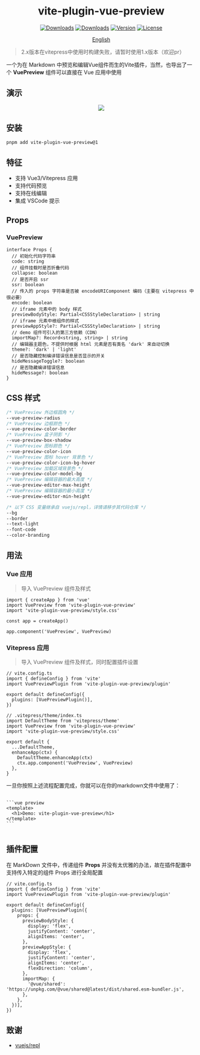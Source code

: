 <h1 align="center">vite-plugin-vue-preview</h1>

<p align="center">
  <a href="https://github.com/liting-yes/vite-plugin-vue-preview"><img src="https://img.shields.io/github/stars/liting-yes/vite-plugin-vue-preview" alt="Downloads"></a>
  <a href="https://www.npmjs.com/package/vite-plugin-vue-preview"><img src="https://img.shields.io/npm/dm/vite-plugin-vue-preview" alt="Downloads"></a>
  <a href="https://www.npmjs.com/package/vite-plugin-vue-preview"><img src="https://img.shields.io/npm/v/vite-plugin-vue-preview" alt="Version"></a>
  <a href="https://www.npmjs.com/package/vite-plugin-vue-preview"><img src="https://img.shields.io/npm/l/vite-plugin-vue-preview" alt="License"></a>
</p>

<p align="center">
  <a href="./README.md">English</a>
</p>

> 2.x版本在vitepress中使用时构建失败，请暂时使用1.x版本（欢迎pr）

一个为在 Markdown 中预览和编辑Vue组件而生的Vite插件，当然，也导出了一个 **VuePreview** 组件可以直接在 Vue 应用中使用

## 演示

<p align="center">
  <img src="./public/demo.gif" />
</p>

## 安装

```bash
pnpm add vite-plugin-vue-preview@1
```

## 特征

- 支持 Vue3/Vitepress 应用
- 支持代码预览
- 支持在线编辑
- 集成 VSCode 提示

## Props

### VuePreview

```TS
interface Props {
  // 初始化代码字符串
  code: string
  // 组件挂载时是否折叠代码
  collapse: boolean
  // 是否开启 ssr
  ssr: boolean
  // 传入的 props 字符串是否被 encodeURIComponent 编码（主要在 vitepress 中很必要）
  encode: boolean
  // iframe 元素中的 body 样式
  previewBodyStyle: Partial<CSSStyleDeclaration> | string
  // iframe 元素中根组件的样式
  previewAppStyle?: Partial<CSSStyleDeclaration> | string
  // demo 组件可引入的第三方依赖（CDN）
  importMap?: Record<string, string> | string
  // 编辑器主题色，不提供时根据 html 元素是否有类名 'dark' 来自动切换
  theme?: 'dark' | 'light'
  // 是否隐藏控制编译错误信息是否显示的开关
  hideMessageToggle?: boolean
  // 是否隐藏编译错误信息
  hideMessage?: boolean
}
```

## CSS 样式

```CSS
/* VuePreview 外边框圆角 */
--vue-preview-radius
/* VuePreview 边框颜色 */
--vue-preview-color-border
/* VuePreview 盒子阴影 */
--vue-preview-box-shadow
/* VuePreview 图标颜色 */
--vue-preview-color-icon
/* VuePreview 图标 hover 背景色 */
--vue-preview-color-icon-bg-hover
/* VuePreview 加载区域背景色 */
--vue-preview-color-model-bg
/* VuePreview 编辑容器的最大高度 */
--vue-preview-editor-max-height
/* VuePreview 编辑容器的最小高度 */
--vue-preview-editor-min-height

/* 以下 CSS 变量继承自 vuejs/repl，详情请移步其代码仓库 */
--bg
--border
--text-light
--font-code
--color-branding
```

## 用法

### Vue 应用

> 导入 VuePreview 组件及样式

```TS
import { createApp } from 'vue'
import VuePreview from 'vite-plugin-vue-preview'
import 'vite-plugin-vue-preview/style.css'

const app = createApp()

app.component('VuePreview', VuePreview)
```

### Vitepress 应用

> 导入 VuePreview 组件及样式，同时配置插件设置

```TS
// vite.config.ts
import { defineConfig } from 'vite'
import VuePreviewPlugin from 'vite-plugin-vue-preview/plugin'

export default defineConfig({
  plugins: [VuePreviewPlugin()],
})

// .vitepress/theme/index.ts
import DefaultTheme from 'vitepress/theme'
import VuePreview from 'vite-plugin-vue-preview'
import 'vite-plugin-vue-preview/style.css'

export default {
  ...DefaultTheme,
  enhanceApp(ctx) {
    DefaultTheme.enhanceApp(ctx)
    ctx.app.component('VuePreview', VuePreview)
  },
}
```

一旦你按照上述流程配置完成，你就可以在你的markdown文件中使用了：

<pre>
  <code>
&#96;&#96;&#96;vue preview
&lt;template&gt;
  &lt;h1&gt;Demo: vite-plugin-vue-preview&lt;/h1&gt;
&lt;/template&gt;
&#96;&#96;&#96;
  </code>
</pre>

## 插件配置

在 MarkDown 文件中，传递组件 **Props** 并没有太优雅的办法，故在插件配置中支持传入特定的组件 Props 进行全局配置

```TS
// vite.config.ts
import { defineConfig } from 'vite'
import VuePreviewPlugin from 'vite-plugin-vue-preview/plugin'

export default defineConfig({
  plugins: [VuePreviewPlugin({
    props: {
      previewBodyStyle: {
        display: 'flex',
        justifyContent: 'center',
        alignItems: 'center',
      },
      previewAppStyle: {
        display: 'flex',
        justifyContent: 'center',
        alignItems: 'center',
        flexDirection: 'column',
      },
      importMap: {
        '@vue/shared': 'https://unpkg.com/@vue/shared@latest/dist/shared.esm-bundler.js',
      },
    },
  })],
})
```

## 致谢

- [vuejs/repl](https://github.com/vuejs/repl)
